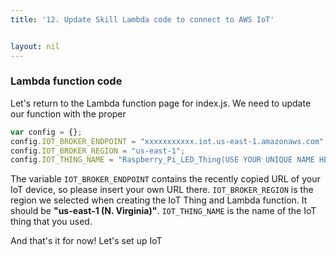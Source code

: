 ```yaml
---
title: '12. Update Skill Lambda code to connect to AWS IoT'


layout: nil
---
```

### Lambda function code
Let's return to the Lambda function page for index.js. We need to update our function with the proper 
```javascript
var config = {};
config.IOT_BROKER_ENDPOINT = "xxxxxxxxxxx.iot.us-east-1.amazonaws.com";
config.IOT_BROKER_REGION = "us-east-1";
config.IOT_THING_NAME = "Raspberry_Pi_LED_Thing(USE YOUR UNIQUE NAME HERE)";
```
The variable `IOT_BROKER_ENDPOINT` contains the recently copied URL of your IoT device, so please insert your own URL there. `IOT_BROKER_REGION` is the region we selected when creating the IoT Thing and Lambda function. It should be **"us-east-1 (N. Virginia)"**. `IOT_THING_NAME` is the name of the IoT thing that you used.

And that's it for now! Let's set up IoT 



